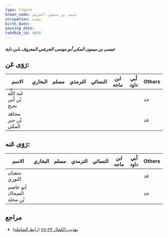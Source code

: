 ```yaml
---
type: figure
known_name: عيسى بن ميمون الجرشي
occupation: محدث
birth_date:
passing_date:
tahdhib_id: 4666
---
```

##### عيسى بن ميمون المكي أبو موسى الجرشي المعروف بابن داية

## رَوَى عَن:
| الاسم                      | البخاري | مسلم | الترمذي | النسائي | ابن ماجه | أبي داود | Others |
| -------------------------- | ------- | ---- | ------- | ------- | -------- | -------- | ------ |
| عَبد اللَّهِ بْن أَبي نجيح |         |      |         |         |          |          | خد     |
| مجاهد بْن جبر المكي        |         |      |         |         |          |          | قد     |
## رَوَى عَنه:
| الاسم                    | البخاري | مسلم | الترمذي | النسائي | ابن ماجه | أبي داود | Others |
| ------------------------ | ------- | ---- | ------- | ------- | -------- | -------- | ------ |
| سفيان الثوري             |         |      |         |         |          |          | قد     |
| أبو عاصم الضحاك بْن مخلد |         |      |         |         |          |          | خد     |
## مراجع
- [تهذيب الكمال ٢٣-٤٧](obsidian://open?vault=Tahdhib-al-Kamal&file=Figures/٤٦٦٦-عيسى%20بن%20ميمون%20المكي%20أبو%20موسى%20الجرشي%20المعروف%20بابن%20داية) ([رابط الشاملة](https://shamela.ws/book/3722/11934))